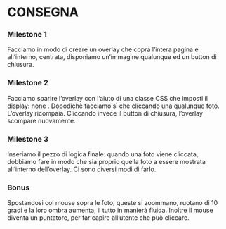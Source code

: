 # CONSEGNA

### Milestone 1
Facciamo in modo di creare un overlay che copra l’intera pagina e all’interno, centrata, disponiamo un’immagine qualunque ed un button di chiusura.

### Milestone 2
Facciamo sparire l’overlay con l’aiuto di una classe CSS che imposti il display: none .
Dopodichè facciamo sì che cliccando una qualunque foto. L’overlay ricompaia.
Cliccando invece il button di chiusura, l’overlay scompare nuovamente.

### Milestone 3
Inseriamo il pezzo di logica finale: quando una foto viene cliccata, dobbiamo fare in modo che sia proprio quella foto a essere mostrata all’interno dell’overlay.
Ci sono diversi modi di farlo.

### Bonus
Spostandosi col mouse sopra le foto, queste si zoommano, ruotano di 10 gradi e la loro ombra aumenta, il tutto in manierà fluida. Inoltre il mouse diventa un puntatore, per far capire all’utente che può cliccare.